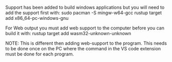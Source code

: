 Support has been added to build windows applications but you will need to add the support first with:
  sudo pacman -S mingw-w64-gcc
  rustup target add x86_64-pc-windows-gnu

For Web output you must add web support to the computer before you can build it with:
  rustup target add wasm32-unknown-unknown

NOTE: This is different then adding web-support to the program.  This needs to be done once on the PC where the command in the VS code extension must be done for each program.
